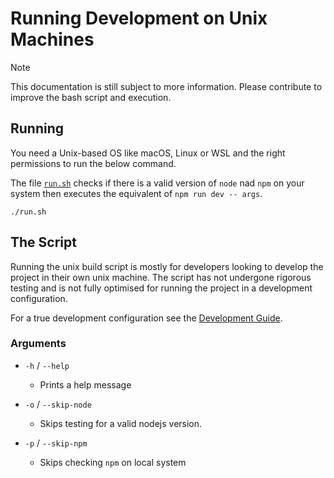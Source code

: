 # Running Development on Unix Machines

> [!NOTE]
> This documentation is still subject to more information. Please contribute to improve the
> bash script and execution.

## Running 

You need a Unix-based OS like macOS, Linux or WSL and the right permissions to run the below
command.

The file [`run.sh`](./run.sh) checks if there is a valid version of `node` nad `npm` on your system then
executes the equivalent of `npm run dev -- args`.

```shell
./run.sh
```

## The Script

Running the unix build script is mostly for developers
looking to develop the project in their own unix machine.
The script has not undergone rigorous testing and is
not fully optimised for running the project in a development
configuration.

For a true development configuration see the [Development
Guide](../configdocs/SETUP.md). 

### Arguments

- `-h` / `--help`
  - Prints a help message

- `-o` / `--skip-node`
  - Skips testing for a valid nodejs version.

- `-p` / `--skip-npm`
  - Skips checking `npm` on local system
